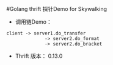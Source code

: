 #Golang thrift 探针Demo for Skywalking
* 调用链Demo：

```
client -> server1.do_transfer
              -> server2.do_format
              -> server2.do_bracket
```

* Thrift 版本： 0.13.0





